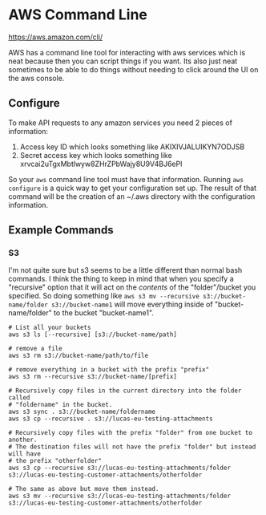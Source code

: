 AWS Command Line
================

https://aws.amazon.com/cli/

AWS has a command line tool for interacting with aws services which is neat
because then you can script things if you want. Its also just neat sometimes
to be able to do things without needing to click around the UI on the aws
console.

Configure
---------

To make API requests to any amazon services you need 2 pieces of information:

1. Access key ID which looks something like AKIXIVJALUIKYN7ODJSB
2. Secret access key which looks something like
   xrvcai2uTgxMbtlwyw8ZHrZPbWajy8U9V4BJ6ePl

So your `aws` command line tool must have that information. Running `aws
configure` is a quick way to get your configuration set up. The result of that
command will be the creation of an ~/.aws directory with the configuration
information.


Example Commands
----------------

### S3

I'm not quite sure but s3 seems to be a little different than normal bash
commands. I think the thing to keep in mind that when you specify a
"recursive" option that it will act on the *contents* of the "folder"/bucket
you specified. So doing something like `aws s3 mv --recursive
s3://bucket-name/folder s3://bucket-name1` will move everything inside of
"bucket-name/folder" to the bucket "bucket-name1".

```
# List all your buckets
aws s3 ls [--recursive] [s3://bucket-name/path]

# remove a file
aws s3 rm s3://bucket-name/path/to/file

# remove everything in a bucket with the prefix "prefix"
aws s3 rm --recursive s3://bucket-name/[prefix]

# Recursively copy files in the current directory into the folder called
# "foldername" in the bucket.
aws s3 sync . s3://bucket-name/foldername
aws s3 cp --recursive . s3://lucas-eu-testing-attachments

# Recursively copy files with the prefix "folder" from one bucket to another.
# The destination files will not have the prefix "folder" but instead will have
# the prefix "otherfolder"
aws s3 cp --recursive s3://lucas-eu-testing-attachments/folder s3://lucas-eu-testing-customer-attachments/otherfolder

# The same as above but move them instead.
aws s3 mv --recursive s3://lucas-eu-testing-attachments/folder s3://lucas-eu-testing-customer-attachments/otherfolder
```

